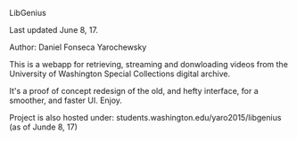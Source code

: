 LibGenius 

Last updated June 8, 17.

Author: Daniel Fonseca Yarochewsky

This is a webapp for retrieving, streaming and donwloading videos from the University of Washington Special Collections digital archive.


It's a proof of concept redesign of the old, and hefty interface, for a smoother, and faster UI. Enjoy.

Project is also hosted under: students.washington.edu/yaro2015/libgenius (as of Junde 8, 17) 
